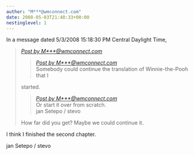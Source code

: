 ```yaml
---
author: "M***@wmconnect.com"
date: 2008-05-03T21:48:33+00:00
nestinglevel: 1
---
```

In a message dated 5/3/2008 15:18:30 PM Central Daylight Time,  

> [_Post by M\*\*\*@wmconnect.com_](/X7lXcIxk/community-translations#post4)  
> 
> > [_Post by M\*\*\*@wmconnect.com_](/X7lXcIxk/community-translations#post4)  
> > Somebody could continue the translation of Winnie-the-Pooh that I  
> > 
> 
> started.  
> 
> > [_Post by M\*\*\*@wmconnect.com_](/X7lXcIxk/community-translations#post4)  
> > Or start it over from scratch.  
> > jan Setepo / stevo  
> > 
> 
> How far did you get? Maybe we could continue it.  
> 

I think I finished the second chapter.  
  
jan Setepo / stevo </HTML>